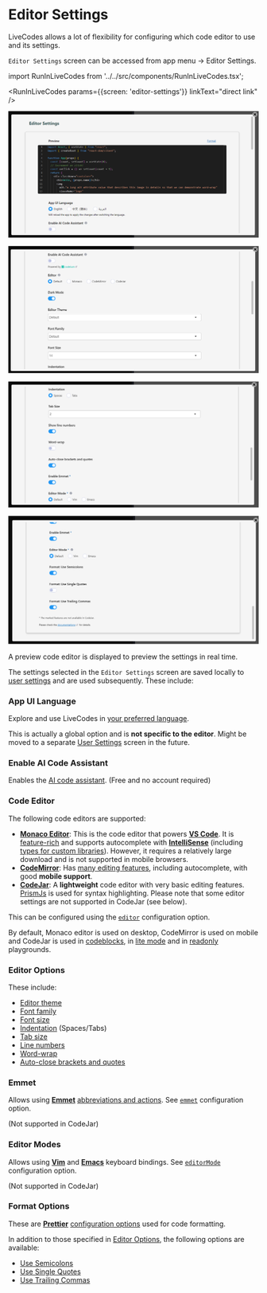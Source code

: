 # Editor Settings

LiveCodes allows a lot of flexibility for configuring which code editor to use and its settings.

`Editor Settings` screen can be accessed from app menu → Editor Settings.

import RunInLiveCodes from '../../src/components/RunInLiveCodes.tsx';

<RunInLiveCodes params={{screen: 'editor-settings'}} linkText="direct link" />

![LiveCodes Editor Settings](../../static/img/screenshots/editor-settings-1.png)

![LiveCodes Editor Settings](../../static/img/screenshots/editor-settings-2.png)

![LiveCodes Editor Settings](../../static/img/screenshots/editor-settings-3.png)

![LiveCodes Editor Settings](../../static/img/screenshots/editor-settings-4.png)

A preview code editor is displayed to preview the settings in real time.

The settings selected in the `Editor Settings` screen are saved locally to [user settings](./user-settings.md) and are used subsequently. These include:

### App UI Language

Explore and use LiveCodes in [your preferred language](./i18n.md).

This is actually a global option and is **not specific to the editor**. Might be moved to a separate [User Settings](./user-settings.md) screen in the future.

### Enable AI Code Assistant

Enables the [AI code assistant](./ai.md). (Free and no account required)

### Code Editor

The following code editors are supported:

- [**Monaco Editor**](https://microsoft.github.io/monaco-editor/): This is the code editor that powers [**VS Code**](https://code.visualstudio.com/). It is [feature-rich](https://code.visualstudio.com/docs/editor/codebasics) and supports autocomplete with [**IntelliSense**](https://code.visualstudio.com/docs/editor/intellisense) (including [types for custom libraries](./intellisense.md)). However, it requires a relatively large download and is not supported in mobile browsers.
- [**CodeMirror**](https://codemirror.net/): Has [many editing features](https://codemirror.net/docs/extensions/), including autocomplete, with good **mobile support**.
- [**CodeJar**](https://medv.io/codejar/): A **lightweight** code editor with very basic editing features. [PrismJs](https://prismjs.com/) is used for syntax highlighting. Please note that some editor settings are not supported in CodeJar (see below).

This can be configured using the [`editor`](../configuration/configuration-object.md#editor) configuration option.

By default, Monaco editor is used on desktop, CodeMirror is used on mobile and CodeJar is used in [codeblocks](./display-modes.md#codeblock), in [lite mode](./lite.md) and in [readonly](../configuration/configuration-object.md#readonly) playgrounds.

### Editor Options

These include:

- [Editor theme](../configuration/configuration-object.md#editortheme)
- [Font family](../configuration/configuration-object.md#fontfamily)
- [Font size](../configuration/configuration-object.md#fontsize)
- [Indentation](../configuration/configuration-object.md#usetabs) (Spaces/Tabs)
- [Tab size](../configuration/configuration-object.md#tabsize)
- [Line numbers](../configuration/configuration-object.md#linenumbers)
- [Word-wrap](../configuration/configuration-object.md#wordwrap)
- [Auto-close brackets and quotes](../configuration/configuration-object.md#closebrackets)

### Emmet

Allows using [**Emmet**](https://emmet.io/) [abbreviations and actions](https://docs.emmet.io/). See [`emmet`](../configuration/configuration-object.md#emmet) configuration option.

(Not supported in CodeJar)

### Editor Modes

Allows using [**Vim**](https://vimhelp.org/) and [**Emacs**](https://www.gnu.org/software/emacs/manual/html_node/emacs/Basic.html) keyboard bindings. See [`editorMode`](../configuration/configuration-object.md#editormode) configuration option.

(Not supported in CodeJar)

### Format Options

These are [**Prettier**](https://prettier.io/) [configuration options](https://prettier.io/docs/en/options.html) used for code formatting.

In addition to those specified in [Editor Options](#editor-options), the following options are available:

- [Use Semicolons](../configuration/configuration-object.md#semicolons)
- [Use Single Quotes](../configuration/configuration-object.md#singlequote)
- [Use Trailing Commas](../configuration/configuration-object.md#trailingcomma)
